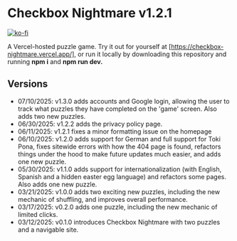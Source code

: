 # Checkbox Nightmare v1.2.1

[![ko-fi](https://ko-fi.com/img/githubbutton_sm.svg)](https://ko-fi.com/G2G71G88MG)

A Vercel-hosted puzzle game. Try it out for yourself at [https://checkbox-nightmare.vercel.app/], or run it locally by downloading this repository and running **npm i** and **npm run dev.**

## Versions

* 07/10/2025: v1.3.0 adds accounts and Google login, allowing the user to track what puzzles they have completed on the 'game' screen. Also adds two new puzzles.
* 06/30/2025: v1.2.2 adds the privacy policy page.
* 06/11/2025: v1.2.1 fixes a minor formatting issue on the homepage
* 06/10/2025: v1.2.0 adds support for German and full support for Toki Pona, fixes sitewide errors with how the 404 page is found, refactors things under the hood to make future updates much easier, and adds one new puzzle.
* 05/30/2025: v1.1.0 adds support for internationalization (with English, Spanish and a hidden easter egg language) and refactors some pages. Also adds one new puzzle.
* 03/21/2025: v1.0.0 adds two exciting new puzzles, including the new mechanic of shuffling, and improves overall performance.
* 03/17/2025: v0.2.0 adds one puzzle, including the new mechanic of limited clicks.
* 03/12/2025: v0.1.0 introduces Checkbox Nightmare with two puzzles and a navigable site.

